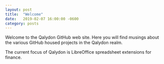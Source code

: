 ```yaml
---
layout: post
title:  "Welcome"
date:   2019-02-07 16:00:00 -0600
category: posts
---
```


Welcome to the Qalydon GitHub web site. Here you will find
musings about the various GitHub housed projects in the Qalydon realm.

The current focus of Qalydon is LibreOffice spreadsheet extensions
for finance. 
